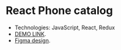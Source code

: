 # React Phone catalog

* Technologies: JavaScript, React, Redux
* [DEMO LINK](https://OliinykKostya.github.io/react_phone-catalog/).
* [Figma design](https://www.figma.com/file/uEetgWenSRxk9jgiym6Yzp/Phone-catalog-redesign?node-id=1%3A2).
